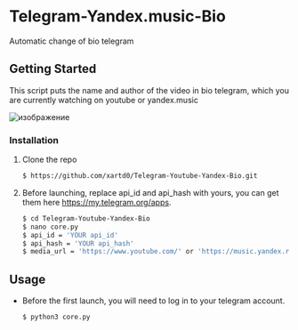 # Telegram-Yandex.music-Bio
Automatic change of bio telegram


## Getting Started

This script puts the name and author of the video in bio telegram, which you are currently watching on youtube or yandex.music

![изображение](https://user-images.githubusercontent.com/43171120/180196802-77b66b89-6b94-4a19-b10d-49168906a458.png)


### Installation

1. Clone the repo

   ```bash
   $ https://github.com/xartd0/Telegram-Youtube-Yandex-Bio.git
   ```
2. Before launching, replace api_id and api_hash with yours, you can get them here https://my.telegram.org/apps.

   ```bash
   $ cd Telegram-Youtube-Yandex-Bio
   $ nano core.py
   $ api_id = 'YOUR api_id'
   $ api_hash = 'YOUR api_hash'
   $ media_url = 'https://www.youtube.com/' or 'https://music.yandex.ru/'
   ```

## Usage

* Before the first launch, you will need to log in to your telegram account.

   ```bash
   $ python3 core.py
   ```
